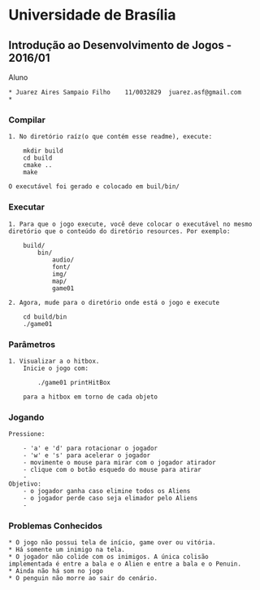 # Universidade de Brasília
## Introdução ao Desenvolvimento de Jogos - 2016/01

Aluno

    * Juarez Aires Sampaio Filho    11/0032829  juarez.asf@gmail.com
    *
### Compilar

    1. No diretório raíz(o que contém esse readme), execute:

        mkdir build
        cd build
        cmake ..
        make

    O executável foi gerado e colocado em buil/bin/
### Executar


    1. Para que o jogo execute, você deve colocar o executável no mesmo
    diretório que o conteúdo do diretório resources. Por exemplo:

        build/
            bin/
                audio/
                font/
                img/
                map/
                game01

    2. Agora, mude para o diretório onde está o jogo e execute

        cd build/bin
        ./game01

### Parâmetros

    1. Visualizar a o hitbox.
        Inicie o jogo com:
            
            ./game01 printHitBox
        
        para a hitbox em torno de cada objeto

### Jogando
    
    Pressione:

        - 'a' e 'd' para rotacionar o jogador
        - 'w' e 's' para acelerar o jogador
        - movimente o mouse para mirar com o jogador atirador
        - clique com o botão esquedo do mouse para atirar
        -
    Objetivo:
        - o jogador ganha caso elimine todos os Aliens
        - o jogador perde caso seja elimador pelo Aliens
        -
### Problemas Conhecidos

    * O jogo não possui tela de início, game over ou vitória.
    * Há somente um inimigo na tela.
    * O jogador não colide com os inimigos. A única colisão
    implementada é entre a bala e o Alien e entre a bala e o Penuin.
    * Ainda não há som no jogo
    * O penguin não morre ao sair do cenário.


